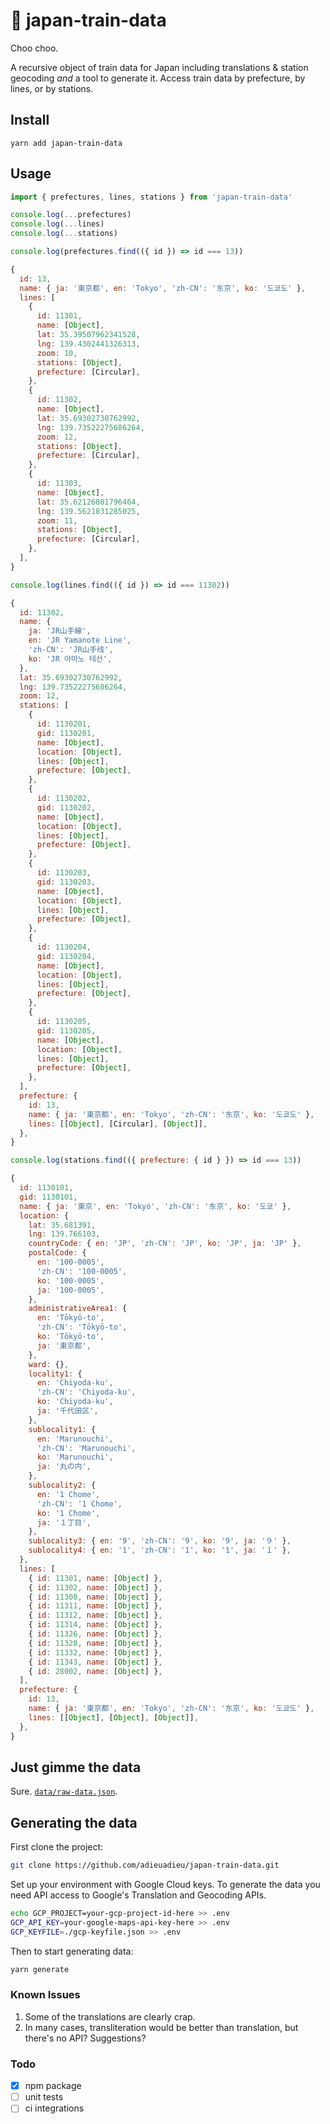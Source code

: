 # 🚉 japan-train-data

Choo choo.

A recursive object of train data for Japan including translations & station geocoding _and_ a tool to generate it. Access train data by prefecture, by lines, or by stations.

## Install

`yarn add japan-train-data`

## Usage

```js
import { prefectures, lines, stations } from 'japan-train-data'

console.log(...prefectures)
console.log(...lines)
console.log(...stations)
```


```js
console.log(prefectures.find(({ id }) => id === 13))

{
  id: 13,
  name: { ja: '東京都', en: 'Tokyo', 'zh-CN': '东京', ko: '도쿄도' },
  lines: [
    {
      id: 11301,
      name: [Object],
      lat: 35.39507962341528,
      lng: 139.4302441326313,
      zoom: 10,
      stations: [Object],
      prefecture: [Circular],
    },
    {
      id: 11302,
      name: [Object],
      lat: 35.69302730762992,
      lng: 139.73522275686264,
      zoom: 12,
      stations: [Object],
      prefecture: [Circular],
    },
    {
      id: 11303,
      name: [Object],
      lat: 35.62126801796464,
      lng: 139.5621831285025,
      zoom: 11,
      stations: [Object],
      prefecture: [Circular],
    },
  ],
}

console.log(lines.find(({ id }) => id === 11302))

{
  id: 11302,
  name: {
    ja: 'JR山手線',
    en: 'JR Yamanote Line',
    'zh-CN': 'JR山手线',
    ko: 'JR 야마노 테선',
  },
  lat: 35.69302730762992,
  lng: 139.73522275686264,
  zoom: 12,
  stations: [
    {
      id: 1130201,
      gid: 1130201,
      name: [Object],
      location: [Object],
      lines: [Object],
      prefecture: [Object],
    },
    {
      id: 1130202,
      gid: 1130202,
      name: [Object],
      location: [Object],
      lines: [Object],
      prefecture: [Object],
    },
    {
      id: 1130203,
      gid: 1130203,
      name: [Object],
      location: [Object],
      lines: [Object],
      prefecture: [Object],
    },
    {
      id: 1130204,
      gid: 1130204,
      name: [Object],
      location: [Object],
      lines: [Object],
      prefecture: [Object],
    },
    {
      id: 1130205,
      gid: 1130205,
      name: [Object],
      location: [Object],
      lines: [Object],
      prefecture: [Object],
    },
  ],
  prefecture: {
    id: 13,
    name: { ja: '東京都', en: 'Tokyo', 'zh-CN': '东京', ko: '도쿄도' },
    lines: [[Object], [Circular], [Object]],
  },
}

console.log(stations.find(({ prefecture: { id } }) => id === 13))

{
  id: 1130101,
  gid: 1130101,
  name: { ja: '東京', en: 'Tokyo', 'zh-CN': '东京', ko: '도쿄' },
  location: {
    lat: 35.681391,
    lng: 139.766103,
    countryCode: { en: 'JP', 'zh-CN': 'JP', ko: 'JP', ja: 'JP' },
    postalCode: {
      en: '100-0005',
      'zh-CN': '100-0005',
      ko: '100-0005',
      ja: '100-0005',
    },
    administrativeArea1: {
      en: 'Tōkyō-to',
      'zh-CN': 'Tōkyō-to',
      ko: 'Tōkyō-to',
      ja: '東京都',
    },
    ward: {},
    locality1: {
      en: 'Chiyoda-ku',
      'zh-CN': 'Chiyoda-ku',
      ko: 'Chiyoda-ku',
      ja: '千代田区',
    },
    sublocality1: {
      en: 'Marunouchi',
      'zh-CN': 'Marunouchi',
      ko: 'Marunouchi',
      ja: '丸の内',
    },
    sublocality2: {
      en: '1 Chome',
      'zh-CN': '1 Chome',
      ko: '1 Chome',
      ja: '１丁目',
    },
    sublocality3: { en: '9', 'zh-CN': '9', ko: '9', ja: '９' },
    sublocality4: { en: '1', 'zh-CN': '1', ko: '1', ja: '１' },
  },
  lines: [
    { id: 11301, name: [Object] },
    { id: 11302, name: [Object] },
    { id: 11308, name: [Object] },
    { id: 11311, name: [Object] },
    { id: 11312, name: [Object] },
    { id: 11314, name: [Object] },
    { id: 11326, name: [Object] },
    { id: 11328, name: [Object] },
    { id: 11332, name: [Object] },
    { id: 11343, name: [Object] },
    { id: 28002, name: [Object] },
  ],
  prefecture: {
    id: 13,
    name: { ja: '東京都', en: 'Tokyo', 'zh-CN': '东京', ko: '도쿄도' },
    lines: [[Object], [Object], [Object]],
  },
}
```

## Just gimme the data

Sure. [`data/raw-data.json`](https://github.com/adieuadieu/japan-train-data/blob/master/data/raw-data.json).

## Generating the data

First clone the project:

```bash
git clone https://github.com/adieuadieu/japan-train-data.git
```

Set up your environment with Google Cloud keys. To generate the data you need API access to Google's Translation and Geocoding APIs.

```bash
echo GCP_PROJECT=your-gcp-project-id-here >> .env
GCP_API_KEY=your-google-maps-api-key-here >> .env
GCP_KEYFILE=./gcp-keyfile.json >> .env
```

Then to start generating data:

```bash
yarn generate
```


### Known Issues

1. Some of the translations are clearly crap.
1. In many cases, transliteration would be better than translation, but there's no API? Suggestions?


### Todo

- [X] npm package
- [ ] unit tests
- [ ] ci integrations
